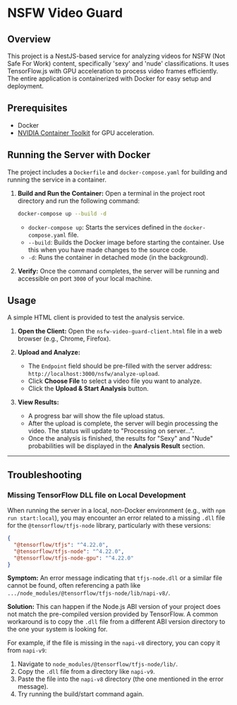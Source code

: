 # NSFW Video Guard

## Overview

This project is a NestJS-based service for analyzing videos for NSFW (Not Safe For Work) content, specifically 'sexy' and 'nude' classifications. It uses TensorFlow.js with GPU acceleration to process video frames efficiently. The entire application is containerized with Docker for easy setup and deployment.

## Prerequisites

- Docker
- [NVIDIA Container Toolkit](https://docs.nvidia.com/datacenter/cloud-native/container-toolkit/latest/install-guide.html) for GPU acceleration.

## Running the Server with Docker

The project includes a `Dockerfile` and `docker-compose.yaml` for building and running the service in a container.

1.  **Build and Run the Container:**
    Open a terminal in the project root directory and run the following command:

    ```bash
    docker-compose up --build -d
    ```

    - `docker-compose up`: Starts the services defined in the `docker-compose.yaml` file.
    - `--build`: Builds the Docker image before starting the container. Use this when you have made changes to the source code.
    - `-d`: Runs the container in detached mode (in the background).

2.  **Verify:**
    Once the command completes, the server will be running and accessible on port `3000` of your local machine.

## Usage

A simple HTML client is provided to test the analysis service.

1.  **Open the Client:**
    Open the `nsfw-video-guard-client.html` file in a web browser (e.g., Chrome, Firefox).

2.  **Upload and Analyze:**
    - The `Endpoint` field should be pre-filled with the server address: `http://localhost:3000/nsfw/analyze-upload`.
    - Click **Choose File** to select a video file you want to analyze.
    - Click the **Upload & Start Analysis** button.

3.  **View Results:**
    - A progress bar will show the file upload status.
    - After the upload is complete, the server will begin processing the video. The status will update to "Processing on server...".
    - Once the analysis is finished, the results for "Sexy" and "Nude" probabilities will be displayed in the **Analysis Result** section.

---

## Troubleshooting

### Missing TensorFlow DLL file on Local Development

When running the server in a local, non-Docker environment (e.g., with `npm run start:local`), you may encounter an error related to a missing `.dll` file for the `@tensorflow/tfjs-node` library, particularly with these versions:

```json
{
  "@tensorflow/tfjs": "^4.22.0",
  "@tensorflow/tfjs-node": "^4.22.0",
  "@tensorflow/tfjs-node-gpu": "^4.22.0"
}
```

**Symptom:** An error message indicating that `tfjs-node.dll` or a similar file cannot be found, often referencing a path like `.../node_modules/@tensorflow/tfjs-node/lib/napi-v8/`.

**Solution:**
This can happen if the Node.js ABI version of your project does not match the pre-compiled version provided by TensorFlow. A common workaround is to copy the `.dll` file from a different ABI version directory to the one your system is looking for.

For example, if the file is missing in the `napi-v8` directory, you can copy it from `napi-v9`:

1.  Navigate to `node_modules/@tensorflow/tfjs-node/lib/`.
2.  Copy the `.dll` file from a directory like `napi-v9`.
3.  Paste the file into the `napi-v8` directory (the one mentioned in the error message).
4.  Try running the build/start command again.